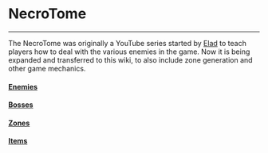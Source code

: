 # NecroTome
---
The NecroTome was originally a YouTube series started by [Elad](/condor/staff#elad) to teach players how to deal with the various enemies in the game.  Now it is being expanded and transferred to this wiki,  to also include zone generation and other game mechanics.

#### [Enemies](necrotome/enemies)
#### [Bosses](necrotome/bosses)
#### [Zones](necrotome/zones)
#### [Items](necrotome/items)